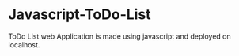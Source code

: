 # Javascript-ToDo-List

ToDo List web Application is made using javascript and deployed on localhost.
